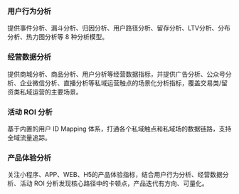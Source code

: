 ### 用户行为分析
提供事件分析、漏斗分析、归因分析、用户路径分析、留存分析、LTV分析、分布分析、热力图分析等 8 种分析模型。

### 经营数据分析
提供商城分析、商品分析、用户分析等经营数据指标，并提供广告分析、公众号分析、企业微信分析、直播分析等私域运营触点的场景化分析指标，覆盖交易类/留资类私域运营的主要场景。

### 活动 ROI 分析
基于内置的用户 ID Mapping 体系，打通各个私域触点和私域场的数据链路，支持全域流量追踪。

### 产品体验分析
关注小程序、APP、WEB、H5的产品体验指标，结合用户行为分析、经营数据分析、活动 ROI 分析发现核心路径中的卡顿点，产品迭代有方向、可量化。
